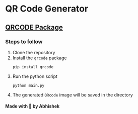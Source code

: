 # QR Code Generator

## [QRCODE Package](https://pypi.org/project/qrcode/)

### Steps to follow

1. Clone the repository
2. Install the `qrcode` package
   ```
   pip install qrcode
   ```
3. Run the python script
   ```
   python main.py
   ```
4. The generated `QRcode` image will be saved in the directory

#### Made with 🤍 by Abhishek
